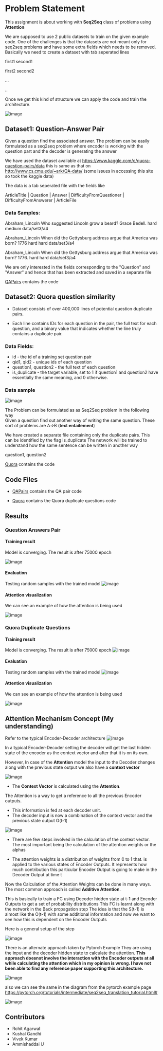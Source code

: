 # Problem Statement
This assignment is about working with __Seq2Seq__ class of problems using __Attention__

We are supposed to use 2 public datasets to train on the given example code.
One of the challenges is that the datasets are not meant only for seq2seq problems and have some extra fields which needs to be removed. 
Basically we need to create a dataset with tab seperated lines

first1 second1

first2  second2

...

..


Once we get this kind of structure we can apply the code and train the architecture. 

![image](img/datacreation.png)


## Dataset1: Question-Answer Pair

Given a question find the associated answer.
The problem can be easily formulated as a seq2seq problem where encoder is working with the question part and the decoder is generating the answer

We have used the dataset available at  https://www.kaggle.com/c/quora-question-pairs/data this is same as that on http://www.cs.cmu.edu/~ark/QA-data/ (some issues in accessing this site so took the kaggle data)

The data is a tab seperated file with the fields like

ArticleTitle | Question | Answer | DifficultyFromQuestioner | DifficultyFromAnswerer | ArticleFile

### Data Samples:

Abraham_Lincoln Who suggested Lincoln grow a beard? Grace Bedell. hard medium data/set3/a4

Abraham_Lincoln When did the Gettysburg address argue that 
America was born? 1776 hard hard data/set3/a4

Abraham_Lincoln When did the Gettysburg address argue that America was born? 1776. hard hard data/set3/a4


We are only interested in the fields corresponding to the "Question" and "Answer" and hence that has been extracted and saved in a separate file


[QAPairs](https://github.com/TSAI-END3-Group/Session_6_Attention/blob/master/Attention_pytorch_QA_Pairs.ipynb)  contains the code 



## Dataset2: Quora question similarity

* Dataset consists of over 400,000 lines of potential question duplicate pairs.

* Each line contains IDs for each question in the pair, the full text for each question, and a binary value that indicates whether the line truly contains a duplicate pair.

### Data Fields:

* id - the id of a training set question pair
* qid1, qid2 - unique ids of each question 
* question1, question2 - the full text of each question
* is_duplicate - the target variable, set to 1 if question1 and question2 have essentially the same meaning, and 0 otherwise.

### Data sample

![image](https://qph.fs.quoracdn.net/main-qimg-ea50c7a005eb7750af0b53b07c8caa60)

The Problem  can be formulated as as Seq2Seq problem in the following way  
Given a question find out another way of writing the same question. These sort of problems are A=>B  (__text entailement__)

We have created a separate file containing only the duplicate pairs. This can be identified by the flag is_duplicate
The network will be trained to understand how the same sentence can be written in another way

question1, question2


[Quora](https://github.com/TSAI-END3-Group/Session_6_Attention/blob/master/Attention_pytorch_QA_Pairs.ipynb)  contains the code 


## Code Files

* [QAPairs](https://github.com/TSAI-END3-Group/Session_6_Attention/blob/master/Attention_pytorch_QA_Pairs.ipynb)  contains the QA pair code 


* [Quora](https://github.com/TSAI-END3-Group/Session_6_Attention/blob/master/Attention_pytorch_QA_Pairs.ipynb)  contains the Quora duplicate questions code 



## Results

### Question Answers Pair

#### Training result

Model is converging. The result is after 75000 epoch

![image](img/training_QA.png)

#### Evaluation

Testing random samples with the trained model
![image](img/training_result_QA.png)

#### Attention visualization 
We can see an example of how the attention is being used

![image](img/attention_res_QA.png)




### Quora Duplicate Questions

#### Training result
Model is converging. The result is after 75000 epoch
![image](img/training_Quora.png)

#### Evaluation
Testing random samples with the trained model
![image](img/training_result_Quora.png)

#### Attention visualization 
We can see an example of how the attention is being used

![image](img/attention_res_Quora.png)



## Attention Mechanism Concept (My understanding)


Refer to the typical Encoder-Decoder architecture
![image](img/attention_mechanism/1.png)

In a typical Encoder-Decoder setting the decoder will get the last hidden state of the encoder as the context vector and after that it is on its own. 

However, 
In case of the __Attention__ model the input to the Decoder changes along with the  previous state output we also have a __context vector__

![image](img/attention_mechanism/2.png)


* The __Context Vector__ is calculated using the __Attention__. 


The Attention is a way to get a reference to all the previous Encoder outputs. 

* This information is fed at each decoder unit. 
* The decoder input is now a combination of the context vector and the previous state output O(t-1)

![image](img/attention_mechanism/3.png)


* There are  few steps involved in the calculation of the context vector. The most important being the calculation of the attention weights or the alphas

* The attention weights is a distribution of weights from 0 to 1 that. is applied to the various states of Encoder Outputs. It represents how much contribution this particular Encoder Output is going to make in the Decoder Output at time t

Now the Calculation of the Attention Weights can be done in many ways.
The most common approach is called __Additive Attention__.

This is basically to train a FC using Decoder hidden state at t-1 and Encoder Outputs to get a set of probability distributions
This FC is learnt along with the network in the Back propagation step
The idea is that the S(t-1) is almost like the O(t-1) with some additional information and now we want to see how this is dependent on the Encoder Outputs

Here is a general setup of the step

![image](img/attention_mechanism/4.png)

There is an alternate approach taken by Pytorch Example
They are using the input and the decoder hidden state to calculate the attention. **This approach doesnot involve the interaction with the Encoder outputs at all while calculating the attention which in my opinion is wrong. I have not been able to find any reference paper supporting this architecture.**

![image](img/attention_mechanism/5.png)

also we can see the same in the diagram from the pytorch example page  https://pytorch.org/tutorials/intermediate/seq2seq_translation_tutorial.html#



![image](img/attention_mechanism/6.png)






## Contributors
* Rohit Agarwal
* Kushal Gandhi
* Vivek Kumar 
* Ammishaddai U

